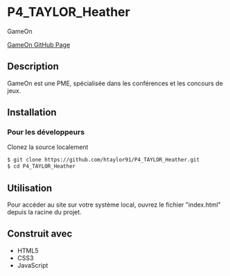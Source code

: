 # P4_TAYLOR_Heather

GameOn

[GameOn GitHub Page](https://taylorfullstack.github.io/P4_TAYLOR_Heather/)

## Description

GameOn est une PME, spécialisée dans les conférences et les concours de jeux.

## Installation

### Pour les développeurs

Clonez la source localement

```sh
$ git clone https://github.com/htaylor91/P4_TAYLOR_Heather.git
$ cd P4_TAYLOR_Heather
```

## Utilisation

Pour accéder au site sur votre système local, ouvrez le fichier "index.html" depuis la racine du projet.

## Construit avec
- HTML5
- CSS3
- JavaScript
